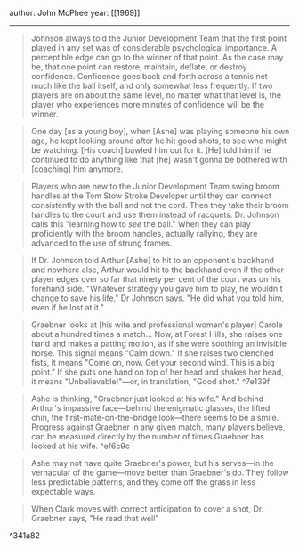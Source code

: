author: John McPhee
year: [[1969]]

---

> Johnson always told the Junior Development Team that the first point played in any set was of considerable psychological importance. A perceptible edge can go to the winner of that point. As the case may be, that one point can restore, maintain, deflate, or destroy confidence. Confidence goes back and forth across a tennis net much like the ball itself, and only somewhat less frequently. If two players are on about the same level, no matter what that level is, the player who experiences more minutes of confidence will be the winner.
        
> One day [as a young boy], when [Ashe] was playing someone his own age, he kept looking around after he hit good shots, to see who might be watching. [His coach] bawled him out for it. [He] told him if he continued to do anything like that [he] wasn't gonna be bothered with [coaching] him anymore.
    
> Players who are new to the Junior Development Team swing broom handles at the Tom Stow Stroke Developer until they can connect consistently with the ball and not the cord. Then they take their broom handles to the court and use them instead of racquets. Dr. Johnson calls this "learning how to _see_ the ball." When they can play proficiently with the broom handles, actually rallying, they are advanced to the use of strung frames.
    
> If Dr. Johnson told Arthur [Ashe] to hit to an opponent's backhand and nowhere else, Arthur would hit to the backhand even if the other player edges over so far that ninety per cent of the court was on his forehand side. "Whatever strategy you gave him to play, he wouldn't change to save his life," Dr Johnson says. "He did what you told him, even if he lost at it."
    
> Graebner looks at [his wife and professional women's player] Carole about a hundred times a match... Now, at Forest Hills, she raises one hand and makes a patting motion, as if she were soothing an invisible horse. This signal means "Calm down." If she raises two clenched fists, it means "Come on, now. Get your second wind. This is a big point." If she puts one hand on top of her head and shakes her head, it means "Unbelievable!"—or, in translation, "Good shot."
^7e139f
   
> Ashe is thinking, "Graebner just looked at his wife." And behind Arthur's impassive face—behind the enigmatic glasses, the lifted chin, the first-mate-on-the-bridge look—there seems to be a smile. Progress against Graebner in any given match, many players believe, can be measured directly by the number of times Graebner has looked at his wife.
^ef6c9c

> Ashe may not have quite Graebner's power, but his serves—in the vernacular of the game—move better than Graebner's do. They follow less predictable patterns, and they come off the grass in less expectable ways.
    
> When Clark moves with correct anticipation to cover a shot, Dr. Graebner says, "He read that well"

^341a82
